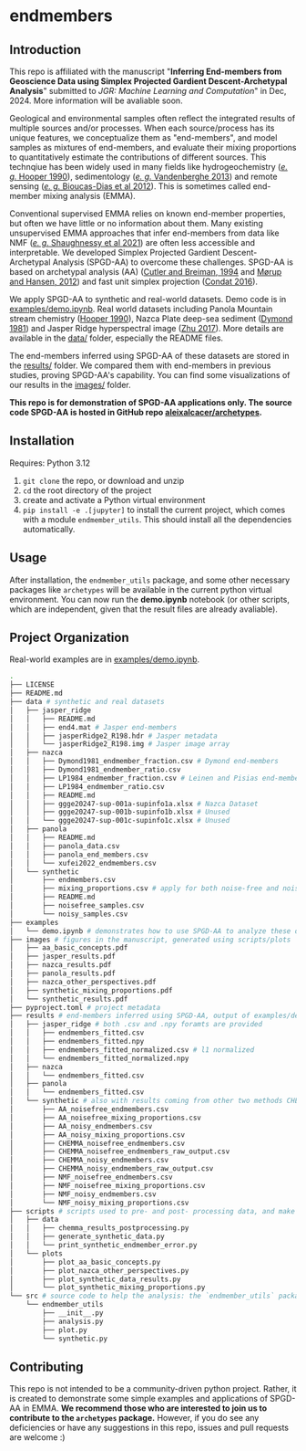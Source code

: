# endmembers

## Introduction

This repo is affiliated with the manuscript "**Inferring End-members from Geoscience Data using Simplex Projected Gardient Descent-Archetypal Analysis**" submitted to _JGR: Machine Learning and Computation_" in Dec, 2024. More information will be avaliable soon.

Geological and environmental samples often reflect the integrated results of multiple sources and/or processes. When each source/process has its unique features, we conceptualize them as "end-members", and model samples as mixtures of end-members, and evaluate their mixing proportions to quantitatively estimate the contributions of different sources. This technqiue has been widely used in many fields like hydrogeochemistry ([_e. g._ Hooper 1990](https://doi.org/10.1016/0022-1694(90)90131-G)), sedimentology ([_e. g._  Vandenberghe 2013](https://doi.org/10.1016/j.earscirev.2013.03.001)) and remote sensing ([_e. g._  Bioucas-Dias et al 2012](https://doi.org/10.1109/JSTARS.2012.2194696)). This is sometimes called end-member mixing analysis (EMMA).

Conventional supervised EMMA relies on known end-member properties, but often we have little or no information about them. Many existing unsupervised EMMA approaches that infer end-members from data like NMF ([_e. g._  Shaughnessy et al 2021](https://doi.org/10.5194/hess-25-3397-2021)) are often less accessible and interpretable. We developed Simplex Projected Gardient Descent-Archetypal Analysis (SPGD-AA) to overcome these challenges. SPGD-AA is based on archetypal analysis (AA) ([Cutler and Breiman, 1994](https://doi.org/10.1080/00401706.1994.10485840) and [Mørup and Hansen, 2012](https://doi.org/10.1016/j.neucom.2011.06.033)) and fast unit simplex projection ([Condat 2016](https://doi.org/10.1007/s10107-015-0946-6)).

We apply SPGD-AA to synthetic and real-world datasets. Demo code is in [examples/demo.ipynb](/examples/demo.ipynb). Real world datasets including Panola Mountain stream chemistry ([Hooper 1990](https://doi.org/10.1016/0022-1694(90)90131-G)), Nazca Plate deep-sea sediment ([Dymond 1981](https://doi.org/10.1130/MEM154-p133)) and Jasper Ridge hyperspectral image ([Zhu 2017](https://arxiv.org/abs/1708.05125)). More details are available in the [data/](/data/) folder, especially the README files.

The end-members inferred using SPGD-AA of these datasets are stored in the [results/](/results/) folder. We compared them with end-members in previous studies, proving SPGD-AA's capability. You can find some visualizations of our results in the [images/](/images/) folder.

**This repo is for demonstration of SPGD-AA applications only. The source code SPGD-AA is hosted in GitHub repo [aleixalcacer/archetypes](https://github.com/aleixalcacer/archetypes).**

## Installation
Requires: Python 3.12
1. `git clone` the repo, or download and unzip
2. `cd` the root directory of the project
3. create and activate a Python virtual environment
4. `pip install -e .[jupyter]` to install the current project, which comes with a module `endmember_utils`. This should install all the dependencies automatically.

## Usage
After installation, the `endmember_utils` package, and some other necessary packages like ``archetypes`` will be available in the current python virtual environment. You can now run the **demo.ipynb** notebook (or other scripts, which are independent, given that the result files are already avaliable).

## Project Organization

Real-world examples are in [examples/demo.ipynb](/examples/demo.ipynb).

```bash
.
├── LICENSE
├── README.md
├── data # synthetic and real datasets
│   ├── jasper_ridge
│   │   ├── README.md
│   │   ├── end4.mat # Jasper end-members
│   │   ├── jasperRidge2_R198.hdr # Jasper metadata
│   │   └── jasperRidge2_R198.img # Jasper image array
│   ├── nazca
│   │   ├── Dymond1981_endmember_fraction.csv # Dymond end-members
│   │   ├── Dymond1981_endmember_ratio.csv
│   │   ├── LP1984_endmember_fraction.csv # Leinen and Pisias end-members
│   │   ├── LP1984_endmember_ratio.csv
│   │   ├── README.md
│   │   ├── ggge20247-sup-001a-supinfo1a.xlsx # Nazca Dataset
│   │   ├── ggge20247-sup-001b-supinfo1b.xlsx # Unused
│   │   └── ggge20247-sup-001c-supinfo1c.xlsx # Unused
│   ├── panola
│   │   ├── README.md
│   │   ├── panola_data.csv
│   │   ├── panola_end_members.csv
│   │   └── xufei2022_endmembers.csv
│   └── synthetic
│       ├── endmembers.csv
│       ├── mixing_proportions.csv # apply for both noise-free and noisy data
│       ├── README.md
│       ├── noisefree_samples.csv
│       └── noisy_samples.csv
├── examples
│   └── demo.ipynb # demonstrates how to use SPGD-AA to analyze these datasets
├── images # figures in the manuscript, generated using scripts/plots
│   ├── aa_basic_concepts.pdf
│   ├── jasper_results.pdf
│   ├── nazca_results.pdf
│   ├── panola_results.pdf
│   ├── nazca_other_perspectives.pdf
│   ├── synthetic_mixing_proportions.pdf
│   └── synthetic_results.pdf
├── pyproject.toml # project metadata
├── results # end-members inferred using SPGD-AA, output of examples/demo.ipynb
│   ├── jasper_ridge # both .csv and .npy foramts are provided
│   │   ├── endmembers_fitted.csv
│   │   ├── endmembers_fitted.npy 
│   │   ├── endmembers_fitted_normalized.csv # l1 normalized
│   │   └── endmembers_fitted_normalized.npy
│   ├── nazca
│   │   └── endmembers_fitted.csv
│   ├── panola
│   │   └── endmembers_fitted.csv
│   └── synthetic # also with results coming from other two methods CHEMMA and NMF (raw and processed)
│       ├── AA_noisefree_endmembers.csv
│       ├── AA_noisefree_mixing_proportions.csv
│       ├── AA_noisy_endmembers.csv
│       ├── AA_noisy_mixing_proportions.csv
│       ├── CHEMMA_noisefree_endmembers.csv
│       ├── CHEMMA_noisefree_endmembers_raw_output.csv
│       ├── CHEMMA_noisy_endmembers.csv
│       ├── CHEMMA_noisy_endmembers_raw_output.csv
│       ├── NMF_noisefree_endmembers.csv
│       ├── NMF_noisefree_mixing_proportions.csv
│       ├── NMF_noisy_endmembers.csv
│       └── NMF_noisy_mixing_proportions.csv
├── scripts # scripts used to pre- and post- processing data, and make some plots. Read the docstrings in these files for more info.
│   ├── data
│   │   ├── chemma_results_postprocessing.py
│   │   ├── generate_synthetic_data.py
│   │   └── print_synthetic_endmember_error.py
│   └── plots
│       ├── plot_aa_basic_concepts.py
│       ├── plot_nazca_other_perspectives.py
│       ├── plot_synthetic_data_results.py
│       └── plot_synthetic_mixing_proportions.py
└── src # source code to help the analysis: the `endmember_utils` package. Read source code and docstrings for more details
    └── endmember_utils
        ├── __init__.py
        ├── analysis.py
        ├── plot.py
        └── synthetic.py
```

## Contributing

This repo is not intended to be a community-driven python project. Rather, it is created to demonstrate some simple examples and applications of SPGD-AA in EMMA. **We recommend those who are interested to join us to contribute to the `archetypes` package.** However, if you do see any deficiencies or have any suggestions in this repo, issues and pull requests are welcome :)